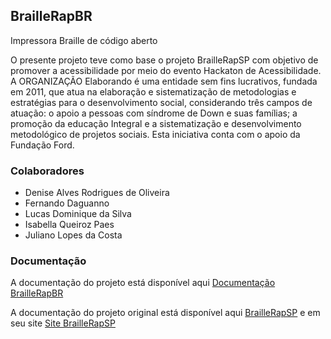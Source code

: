 ## BrailleRapBR

Impressora Braille de código aberto

O presente projeto teve como base o projeto BrailleRapSP com objetivo de promover a acessibilidade por meio do evento Hackaton de Acessibilidade.
A ORGANIZAÇÃO Elaborando é uma entidade sem fins lucrativos, fundada em 2011, que atua na elaboração e sistematização de metodologias e estratégias para o desenvolvimento social, considerando três campos de atuação:
o apoio a pessoas com síndrome de Down e suas famílias; a promoção da educação Integral e a sistematização e desenvolvimento metodológico de projetos sociais.
Esta iniciativa conta com o apoio da Fundação Ford.

### Colaboradores

* Denise Alves Rodrigues de Oliveira
* Fernando Daguanno
* Lucas Dominique da Silva
* Isabella Queiroz Paes
* Juliano Lopes da Costa
### Documentação
A documentação do projeto está disponível aqui [Documentação BrailleRapBR](https://braillerap-br.readthedocs.io/pt/latest/)

A documentação do projeto original está disponível aqui [BrailleRapSP](https://braillerapsp-en.readthedocs.io/en/latest/index.html)
e em seu site [Site BrailleRapSP](http://www.braillerap.com)



